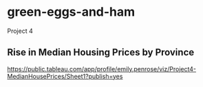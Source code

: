 # green-eggs-and-ham
Project 4

## Rise in Median Housing Prices by Province
https://public.tableau.com/app/profile/emily.penrose/viz/Project4-MedianHousePrices/Sheet1?publish=yes
